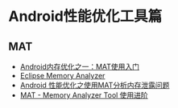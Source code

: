 Android性能优化工具篇
===================
MAT
------------------
* [Android内存优化之一：MAT使用入门](http://androidperformance.com/2015/04/11/AndroidMemory-Usage-Of-MAT/)
* [Eclipse Memory Analyzer](http://www.vogella.com/tutorials/EclipseMemoryAnalyzer/article.html)
* [Android 性能优化之使用MAT分析内存泄露问题](http://www.jcodecraeer.com/a/anzhuokaifa/androidkaifa/2015/0309/2565.html)
* [MAT - Memory Analyzer Tool 使用进阶](http://www.lightskystreet.com/2015/09/01/mat_usage/)